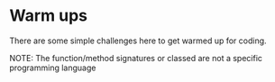 # Warm ups

There are some simple challenges here to get warmed up for coding.

NOTE: The function/method signatures or classed are not a specific programming language